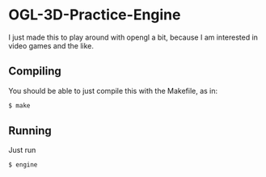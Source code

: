 # OGL-3D-Practice-Engine
I just made this to play around with opengl a bit, because I am interested in
video games and the like.

## Compiling
You should be able to just compile this with the Makefile, as in:

```bash
$ make
```

## Running
Just run

```bash
$ engine
```
